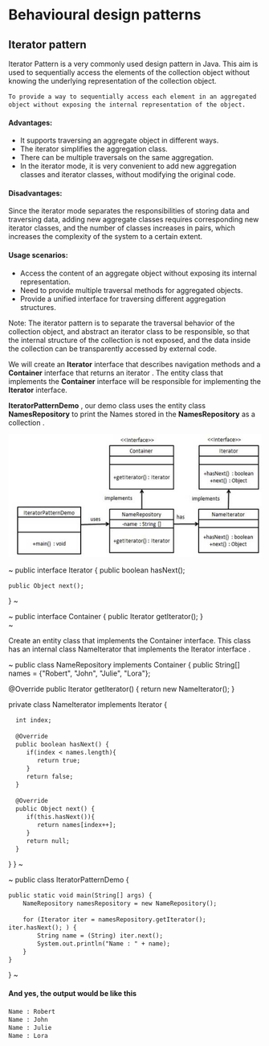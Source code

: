 # Behavioural design patterns
## Iterator pattern

Iterator Pattern is a very commonly used design pattern in Java. This aim is used to sequentially access the elements of the collection object without knowing the underlying representation of the collection object.
```
To provide a way to sequentially access each element in an aggregated object without exposing the internal representation of the object.
```

#### Advantages: 
+ It supports traversing an aggregate object in different ways. 
+ The iterator simplifies the aggregation class. 
+ There can be multiple traversals on the same aggregation. 
+ In the iterator mode, it is very convenient to add new aggregation classes and iterator classes, without modifying the original code.

#### Disadvantages: 

Since the iterator mode separates the responsibilities of storing data and traversing data, adding new aggregate classes requires corresponding new iterator classes, and the number of classes increases in pairs, which increases the complexity of the system to a certain extent.

#### Usage scenarios: 
+ Access the content of an aggregate object without exposing its internal representation. 
+ Need to provide multiple traversal methods for aggregated objects. 
+ Provide a unified interface for traversing different aggregation structures.

Note: The iterator pattern is to separate the traversal behavior of the collection object, and abstract an iterator class to be responsible, so that the internal structure of the collection is not exposed, and the data inside the collection can be transparently accessed by external code.

We will create an **Iterator** interface that describes navigation methods and a **Container** interface that returns an iterator . 
The entity class that implements the **Container** interface will be responsible for implementing the **Iterator** interface.

**IteratorPatternDemo** , our demo class uses the entity class **NamesRepository** to print the Names stored in the **NamesRepository** as a collection .


![iterator_class_diagram](data/design-patterns/behavioral/assets/iterator_pattern_uml_diagram.jpg)

~
public interface Iterator {
    public boolean hasNext();

    public Object next();
}
~ 
       
~
public interface Container {
    public Iterator getIterator();
}   
~

Create an entity class that implements the Container interface. This class has an internal class NameIterator that implements the Iterator interface .

~
public class NameRepository implements Container {
   public String[] names = {"Robert", "John", "Julie", "Lora"};
 
   @Override
   public Iterator getIterator() {
      return new NameIterator();
   }
 
   private class NameIterator implements Iterator {
 
      int index;
 
      @Override
      public boolean hasNext() {
         if(index < names.length){
            return true;
         }
         return false;
      }
 
      @Override
      public Object next() {
         if(this.hasNext()){
            return names[index++];
         }
         return null;
      }     
   }
}
~

~
public class IteratorPatternDemo {

    public static void main(String[] args) {
        NameRepository namesRepository = new NameRepository();

        for (Iterator iter = namesRepository.getIterator(); iter.hasNext(); ) {
            String name = (String) iter.next();
            System.out.println("Name : " + name);
        }
    }
}
~



#### And yes, the output would be like this

```
Name : Robert
Name : John
Name : Julie
Name : Lora
```
